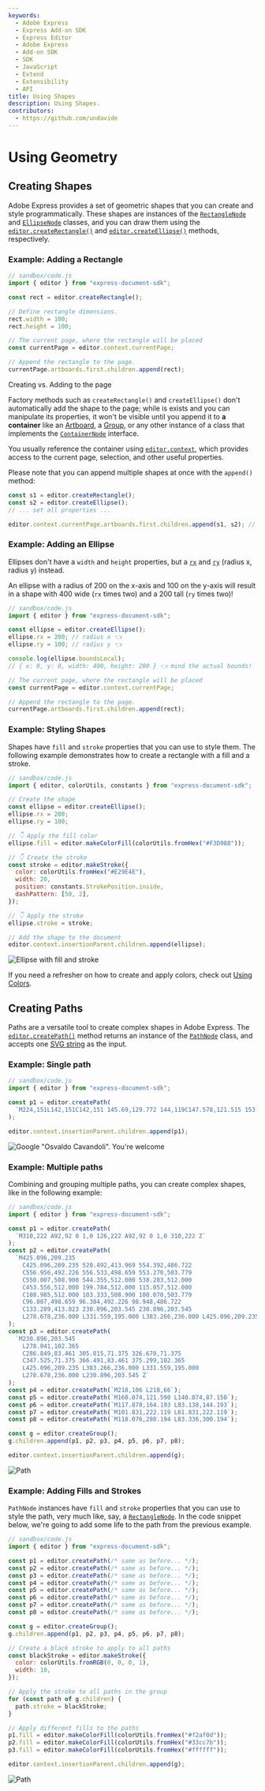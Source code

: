 ```yaml
---
keywords:
  - Adobe Express
  - Express Add-on SDK
  - Express Editor
  - Adobe Express
  - Add-on SDK
  - SDK
  - JavaScript
  - Extend
  - Extensibility
  - API
title: Using Shapes
description: Using Shapes.
contributors:
  - https://github.com/undavide
---
```


# Using Geometry

## Creating Shapes

Adobe Express provides a set of geometric shapes that you can create and style programmatically. These shapes are instances of the [`RectangleNode`](../../../references/document-sandbox/document-apis/classes/RectangleNode.md) and [`EllipseNode`](../../../references/document-sandbox/document-apis/classes/EllipseNode.md) classes, and you can draw them using the [`editor.createRectangle()`](../../../references/document-sandbox/document-apis/classes/Editor.md#createrectangle) and [`editor.createEllipse()`](../../../references/document-sandbox/document-apis/classes/Editor.md#createellipse) methods, respectively.

### Example: Adding a Rectangle

```js
// sandbox/code.js
import { editor } from "express-document-sdk";

const rect = editor.createRectangle();

// Define rectangle dimensions.
rect.width = 100;
rect.height = 100;

// The current page, where the rectangle will be placed
const currentPage = editor.context.currentPage;

// Append the rectangle to the page.
currentPage.artboards.first.children.append(rect);
```

<InlineAlert slots="header, text, text1" variant="warning"/>

Creating vs. Adding to the page

Factory methods such as `createRectangle()` and `createEllipse()` don't automatically add the shape to the page; while is exists and you can manipulate its properties, it won't be visible until you append it to **a container** like an [Artboard](../../../references/document-sandbox/document-apis/classes/ArtboardNode.md), a [Group](./grouping_elements.md), or any other instance of a class that implements the [`ContainerNode`](../../../references/document-sandbox/document-apis/interfaces/ContainerNode.md) interface.

You usually reference the container using [`editor.context`](../../../references/document-sandbox/document-apis/classes/Context.md), which provides access to the current page, selection, and other useful properties.

Please note that you can append multiple shapes at once with the `append()` method:

```js
const s1 = editor.createRectangle();
const s2 = editor.createEllipse();
// ... set all properties ...

editor.context.currentPage.artboards.first.children.append(s1, s2); // 👈
```

### Example: Adding an Ellipse

Ellipses don't have a `width` and `height` properties, but a [`rx`](../../../references/document-sandbox/document-apis/classes/EllipseNode.md#rx) and [`ry`](../../../references/document-sandbox/document-apis/classes/EllipseNode.md#ry) (radius x, radius y) instead.

<InlineAlert slots="text" variant="warning"/>

An ellipse with a radius of 200 on the x-axis and 100 on the y-axis will result in a shape with 400 wide (`rx` times two) and a 200 tall (`ry` times two)!

```js
// sandbox/code.js
import { editor } from "express-document-sdk";

const ellipse = editor.createEllipse();
ellipse.rx = 200; // radius x 👈
ellipse.ry = 100; // radius y 👈

console.log(ellipse.boundsLocal);
// { x: 0, y: 0, width: 400, height: 200 } 👈 mind the actual bounds!

// The current page, where the rectangle will be placed
const currentPage = editor.context.currentPage;

// Append the rectangle to the page.
currentPage.artboards.first.children.append(rect);
```

### Example: Styling Shapes

Shapes have `fill` and `stroke` properties that you can use to style them. The following example demonstrates how to create a rectangle with a fill and a stroke.

```js
// sandbox/code.js
import { editor, colorUtils, constants } from "express-document-sdk";

// Create the shape
const ellipse = editor.createEllipse();
ellipse.rx = 200;
ellipse.ry = 100;

// 👇 Apply the fill color
ellipse.fill = editor.makeColorFill(colorUtils.fromHex("#F3D988"));

// 👇 Create the stroke
const stroke = editor.makeStroke({
  color: colorUtils.fromHex("#E29E4E"),
  width: 20,
  position: constants.StrokePosition.inside,
  dashPattern: [50, 2],
});

// 👇 Apply the stroke
ellipse.stroke = stroke;

// Add the shape to the document
editor.context.insertionParent.children.append(ellipse);
```

![Ellipse with fill and stroke](./images/shapes_ellipse.jpg)

<InlineAlert slots="text" variant="info"/>

If you need a refresher on how to create and apply colors, check out [Using Colors](./using_color.md).

## Creating Paths

Paths are a versatile tool to create complex shapes in Adobe Express. The [`editor.createPath()`](../../../references/document-sandbox/document-apis/classes/Editor.md#createpath) method returns an instance of the [`PathNode`](../../../references/document-sandbox/document-apis/classes/PathNode.md) class, and accepts one [SVG string](https://developer.mozilla.org/en-US/docs/Web/SVG/Tutorial/Paths) as the input.

### Example: Single path

```js
// sandbox/code.js
import { editor } from "express-document-sdk";

const p1 = editor.createPath(
  `M224,151L142,151C142,151 145.69,129.772 144,119C147.578,121.515 153.324,124.558 153,124C153.551,119.627 149,115 149,115C154.041,111.701 155.245,104.477 150,110C151.775,105.754 151.55,100.222 146,107C140.45,113.778 150.733,97.726 152,89C153.267,80.274 143.163,79.42 137,77C130.837,74.58 133.264,72.337 133,71C130.052,80.34 126.261,82.078 123,81C119.567,79.866 119.164,65.513 125,57C120.007,59.519 119,58 119,58C128.157,53.412 134.031,44.13 132,42C129.969,39.87 114.451,41.06 106,54C97.549,66.94 99.126,73.868 104,79C96.435,82.127 72,99 72,99C72,99 65.521,102.836 59,102C59.031,109.474 62.37,105.88 65,105C61.399,110.264 61.382,114.8 62,119C64.225,116.9 64,115 64,115C64,115 64.124,118.136 64,122C65.53,120.78 66,119 66,119C66,119 65.324,128.405 66.474,127.387C69.247,124.933 72.234,118.577 74,105C78.171,103.746 106,92 106,92C109.996,104.248 115.941,119.738 112,151L91,151`
);

editor.context.insertionParent.children.append(p1);
```

![Google "Osvaldo Cavandoli". You're welcome](./images/paths_linea.png)

### Example: Multiple paths

Combining and grouping multiple paths, you can create complex shapes, like in the following example:

```js
// sandbox/code.js
import { editor } from "express-document-sdk";

const p1 = editor.createPath(
  `M310,222 A92,92 0 1,0 126,222 A92,92 0 1,0 310,222 Z`
);
const p2 = editor.createPath(
  `M425.096,209.235 
    C425.096,209.235 520.492,413.969 554.392,486.722 
    C556.956,492.226 556.533,498.659 553.270,503.779 
    C550.007,508.900 544.355,512.000 538.283,512.000 
    C453.556,512.000 199.784,512.000 115.057,512.000 
    C108.985,512.000 103.333,508.900 100.070,503.779 
    C96.807,498.659 96.384,492.226 98.948,486.722 
    C133.289,413.023 230.896,203.545 230.896,203.545 
    L278.678,236.000 L331.559,195.000 L383.266,236.000 L425.096,209.235 Z`
);
const p3 = editor.createPath(
  `M230.896,203.545 
    L278.041,102.365 
    C286.849,83.461 305.815,71.375 326.670,71.375 
    C347.525,71.375 366.491,83.461 375.299,102.365 
    L425.096,209.235 L383.266,236.000 L331.559,195.000 
    L278.678,236.000 L230.896,203.545 Z`
);
const p4 = editor.createPath(`M218,106 L218,66`);
const p5 = editor.createPath(`M160.074,121.590 L140.074,87.150`);
const p6 = editor.createPath(`M117.878,164.193 L83.138,144.193`);
const p7 = editor.createPath(`M101.831,222.119 L61.831,222.119`);
const p8 = editor.createPath(`M118.076,280.194 L83.336,300.194`);

const g = editor.createGroup();
g.children.append(p1, p2, p3, p4, p5, p6, p7, p8);

editor.context.insertionParent.children.append(g);
```

![Path](./images/paths_complex.png)

### Example: Adding Fills and Strokes

`PathNode` instances have `fill` and `stroke` properties that you can use to style the path, very much like, say, a [`RectangleNode`](../../../references/document-sandbox/document-apis/classes/RectangleNode.md). In the code snippet below, we're going to add some life to the path from the previous example.

```js
// sandbox/code.js
import { editor } from "express-document-sdk";

const p1 = editor.createPath(/* same as before... */);
const p2 = editor.createPath(/* same as before... */);
const p3 = editor.createPath(/* same as before... */);
const p4 = editor.createPath(/* same as before... */);
const p5 = editor.createPath(/* same as before... */);
const p6 = editor.createPath(/* same as before... */);
const p7 = editor.createPath(/* same as before... */);
const p8 = editor.createPath(/* same as before... */);

const g = editor.createGroup();
g.children.append(p1, p2, p3, p4, p5, p6, p7, p8);

// Create a black stroke to apply to all paths
const blackStroke = editor.makeStroke({
  color: colorUtils.fromRGB(0, 0, 0, 1),
  width: 10,
});

// Apply the stroke to all paths in the group
for (const path of g.children) {
  path.stroke = blackStroke;
}

// Apply different fills to the paths
p1.fill = editor.makeColorFill(colorUtils.fromHex("#f2af0d"));
p2.fill = editor.makeColorFill(colorUtils.fromHex("#33cc7b"));
p3.fill = editor.makeColorFill(colorUtils.fromHex("#ffffff"));

editor.context.insertionParent.children.append(g);
```

![Path](./images/paths_styled.png)
